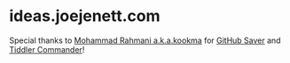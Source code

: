 # ideas.joejenett.com
<p>Special thanks to <a href="https://github.com/kookma">Mohammad Rahmani a.k.a.kookma</a> for <a title="GitHub Saver — publishing with Tiddlywiki 5" href="https://kookma.github.io/TW5-GitHub-Saver/">GitHub Saver</a> and <a title="Commander Plugin 2.1.6 — bulk operations on Tiddlers" href="https://kookma.github.io/TW-Commander/">Tiddler Commander</a>!</p>